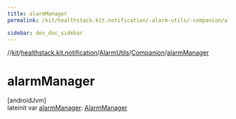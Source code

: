 ```yaml
---
title: alarmManager
permalink: /kit/healthstack.kit.notification/-alarm-utils/-companion/alarm-manager.html

sidebar: dev_doc_sidebar
---
```

//[kit](../../../../kit.html)/[healthstack.kit.notification](../../index.html)/[AlarmUtils](../index.html)/[Companion](index.html)/[alarmManager](alarm-manager.html)



# alarmManager



[androidJvm]\
lateinit var [alarmManager](alarm-manager.html): [AlarmManager](https://developer.android.com/reference/kotlin/android/app/AlarmManager.html)




